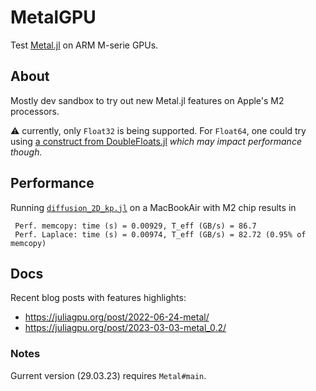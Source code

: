 # MetalGPU
Test [Metal.jl](https://github.com/JuliaGPU/Metal.jl) on ARM M-serie GPUs.

## About
Mostly dev sandbox to try out new Metal.jl features on Apple's M2 processors.

⚠️ currently, only `Float32` is being supported. For `Float64`, one could try using [a construct from DoubleFloats.jl](https://github.com/JuliaMath/DoubleFloats.jl/blob/ef689ccbab37d84943e2533309d34c6665229cab/src/Double.jl#L30) _which may impact performance though._

## Performance
Running [`diffusion_2D_kp.jl`](scripts/diffusion_2D_kp.jl) on a MacBookAir with M2 chip results in

```
 Perf. memcopy: time (s) = 0.00929, T_eff (GB/s) = 86.7
 Perf. Laplace: time (s) = 0.00974, T_eff (GB/s) = 82.72 (0.95% of memcopy)
```

## Docs
Recent blog posts with features highlights:
- https://juliagpu.org/post/2022-06-24-metal/
- https://juliagpu.org/post/2023-03-03-metal_0.2/

### Notes
Gurrent version (29.03.23) requires `Metal#main`.
